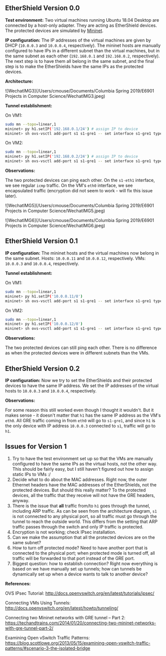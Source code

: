 ## EtherShield Version 0.0

**Test environment:** Two virtual machines running Ubuntu 18.04 Desktop are connected by a host-only adapter. They are acting as EtherShield devices. The protected devices are simulated by [Mininet](http://mininet.org).

**IP configuration:** The IP addresses of the virtual machines are given by DHCP (`10.0.0.3` and `10.0.0.4`, respectively). The mininet hosts are manually configured to have IPs in a different subnet than the virtual machines, but in the same subnet as each other (`192.168.0.1` and `192.168.0.2`, respectively). The next step is to have them all belong in the same subnet, and the final step is to make the EtherShields have the same IPs as the protected devices.

**Architecture:**

![WechatIMG3](/Users/cmouse/Documents/Columbia Spring 2019/E6901 Projects in Computer Science/WechatIMG3.jpeg)

**Tunnel establishment:**

On VM1:

```sh
sudo mn --topo=linear,1
mininet> py h1.setIP('192.168.0.1/24') # assign IP to device
mininet> sh ovs-vsctl add-port s1 s1-gre1 -- set interface s1-gre1 type=gre options:remote_ip=10.0.0.4 options:psk=swordfish # establish tunnel
```

On VM2:

```sh
sudo mn --topo=linear,1
mininet> py h1.setIP('192.168.0.2/24') # assign IP to device
mininet> sh ovs-vsctl add-port s1 s1-gre1 -- set interface s1-gre1 type=gre options:remote_ip=10.0.0.3 options:psk=swordfish # establish tunnel
```

**Observations:**

The two protected devices can ping each other. On the `s1-eth1` interface, we see regular `icmp` traffic. On the VM's `eth0` interface, we see encapsulated traffic (encryption did not seem to work - will fix this issue later).

![WechatIMG5](/Users/cmouse/Documents/Columbia Spring 2019/E6901 Projects in Computer Science/WechatIMG5.jpeg)

![WechatIMG6](/Users/cmouse/Documents/Columbia Spring 2019/E6901 Projects in Computer Science/WechatIMG6.jpeg)



## EtherShield Version 0.1

**IP configuration:** The mininet hosts and the virtual machines now belong in the same subnet. Hosts: `10.0.0.11` and `10.0.0.12`, respectively. VMs: `10.0.0.3` and `10.0.0.4`, respectively.

**Tunnel establishment:**

On VM1:

```sh
sudo mn --topo=linear,1
mininet> py h1.setIP('10.0.0.11/8')
mininet> sh ovs-vsctl add-port s1 s1-gre1 -- set interface s1-gre1 type=gre options:remote_ip=10.0.0.4 options:psk=swordfish
```

On VM2:

```sh
sudo mn --topo=linear,1
mininet> py h1.setIP('10.0.0.12/8')
mininet> sh ovs-vsctl add-port s1 s1-gre1 -- set interface s1-gre1 type=gre options:remote_ip=10.0.0.3 options:psk=swordfish
```

**Observations:**

The two protected devices can still ping each other. There is no difference as when the protected devices were in different subnets than the VMs.



## EtherShield Version 0.2

**IP configuration:** Now we try to set the EtherShields and their protected devices to have the same IP address. We set the IP addresses of the virtual hosts to `10.0.0.3` and `10.0.0.4`, respectively.

**Observations:**

For some reason this still worked even though I thought it wouldn't. But it makes sense - it doesn't matter that `h1` has the same IP address as the VM's `eth0`. All GRE traffic coming in from `eth0` will go to `s1-gre1`, and since `h1` is the only device with IP address `10.0.0.3` connected to `s1`, traffic will go to `h1`.



## Issues for Version 1

1. Try to have the test environment set up so that the VMs are manually configured to have the same IPs as the virtual hosts, not the other way. This should be fairly easy, but I still haven't figured out how to assign static IPs to VMs :/
2. Decide what to do about the MAC addresses. Right now, the outer Ethernet headers have the MAC addresses of the EtherShields, not the protected devices. But should this really matter? To the protected devices, all the traffic that they receive will not have the GRE headers, anyway.
3. There is the issue that **all** traffic from/to `h1` goes through the tunnel, including ARP traffic. As can be seen from the architecture diagram, `s1` is not connected to any physical port, so all traffic must go through the tunnel to reach the outside world. This differs from the setting that ARP traffic passes through the switch and only IP traffic is protected.
4. Encryption is not working; check IPsec installation.
5. Can we make the assumption that all the protected devices are on the same subnet?
6. How to turn off protected mode? Need to have another port that is connected to the physical port; when protected mode is turned off, all traffic will be forwarded to that port instead of the GRE port.
7. Biggest question: how to establish connection? Right now everything is based on we have manually set up tunnels; how can tunnels be dynamically set up when a device wants to talk to another device?



**References:**

OVS IPsec Tutorial: http://docs.openvswitch.org/en/latest/tutorials/ipsec/

Connecting VMs Using Tunnels: http://docs.openvswitch.org/en/latest/howto/tunneling/

Connecting two Mininet networks with GRE tunnel – Part 2: https://techandtrains.com/2014/01/20/connecting-two-mininet-networks-with-gre-tunnel-part-2/

Examining Open vSwitch Traffic Patterns: https://blog.scottlowe.org/2013/05/15/examining-open-vswitch-traffic-patterns/#scenario-3-the-isolated-bridge